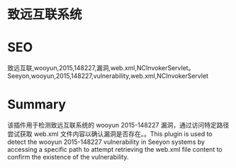 # 致远互联系统
# SEO
致远互联,wooyun,2015,148227,漏洞,web.xml,NCInvokerServlet。Seeyon,wooyun,2015,148227,vulnerability,web.xml,NCInvokerServlet
# Summary
该插件用于检测致远互联系统的 wooyun 2015-148227 漏洞，通过访问特定路径尝试获取 web.xml 文件内容以确认漏洞是否存在。。This plugin is used to detect the wooyun 2015-148227 vulnerability in Seeyon systems by accessing a specific path to attempt retrieving the web.xml file content to confirm the existence of the vulnerability.
